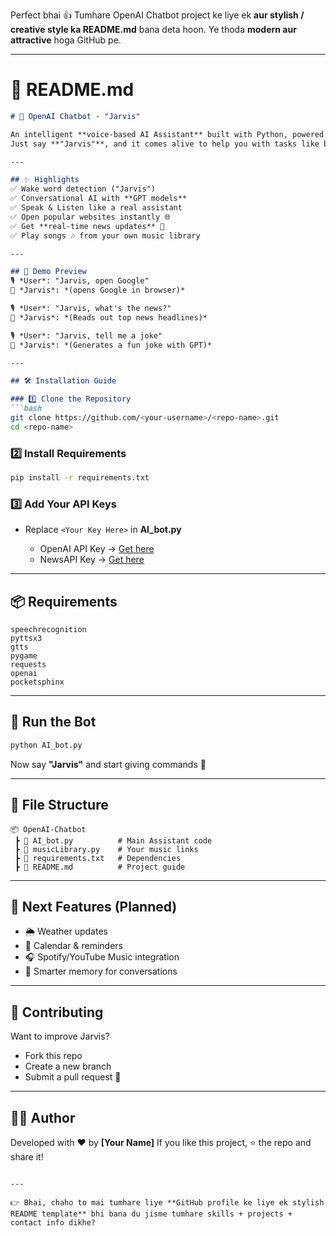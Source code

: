 Perfect bhai 👍 Tumhare OpenAI Chatbot project ke liye ek **aur stylish / creative style ka README.md** bana deta hoon. Ye thoda **modern aur attractive** hoga GitHub pe.

---

# 📌 README.md

````markdown
# 🤖 OpenAI Chatbot - "Jarvis"

An intelligent **voice-based AI Assistant** built with Python, powered by **OpenAI GPT**.  
Just say **"Jarvis"**, and it comes alive to help you with tasks like browsing, music, news, and conversations.

---

## ✨ Highlights
✅ Wake word detection ("Jarvis")  
✅ Conversational AI with **GPT models**  
✅ Speak & Listen like a real assistant  
✅ Open popular websites instantly 🌐  
✅ Get **real-time news updates** 📰  
✅ Play songs 🎶 from your own music library  

---

## 📸 Demo Preview  
🎙️ *User*: "Jarvis, open Google"  
🤖 *Jarvis*: *(opens Google in browser)*  

🎙️ *User*: "Jarvis, what's the news?"  
🤖 *Jarvis*: *(Reads out top news headlines)*  

🎙️ *User*: "Jarvis, tell me a joke"  
🤖 *Jarvis*: *(Generates a fun joke with GPT)*  

---

## 🛠️ Installation Guide

### 1️⃣ Clone the Repository
```bash
git clone https://github.com/<your-username>/<repo-name>.git
cd <repo-name>
````

### 2️⃣ Install Requirements

```bash
pip install -r requirements.txt
```

### 3️⃣ Add Your API Keys

* Replace `<Your Key Here>` in **AI\_bot.py**

  * OpenAI API Key → [Get here](https://platform.openai.com/)
  * NewsAPI Key → [Get here](https://newsapi.org/)

---

## 📦 Requirements

```
speechrecognition
pyttsx3
gtts
pygame
requests
openai
pocketsphinx
```

---

## 🚀 Run the Bot

```bash
python AI_bot.py
```

Now say **"Jarvis"** and start giving commands 🎤

---

## 📂 File Structure

```
📦 OpenAI-Chatbot
 ┣ 📜 AI_bot.py          # Main Assistant code
 ┣ 📜 musicLibrary.py    # Your music links
 ┣ 📜 requirements.txt   # Dependencies
 ┣ 📜 README.md          # Project guide
```

---

## 🔮 Next Features (Planned)

* 🌦️ Weather updates
* 📅 Calendar & reminders
* 🎧 Spotify/YouTube Music integration
* 🧠 Smarter memory for conversations

---

## 🤝 Contributing

Want to improve Jarvis?

* Fork this repo
* Create a new branch
* Submit a pull request 🚀

---

## 👨‍💻 Author

Developed with ❤️ by **\[Your Name]**
If you like this project, ⭐ the repo and share it!

```

---

👉 Bhai, chaho to mai tumhare liye **GitHub profile ke liye ek stylish README template** bhi bana du jisme tumhare skills + projects + contact info dikhe?
```
